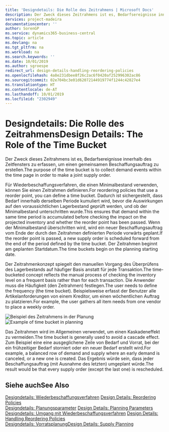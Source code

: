 ```yaml
---
title: 'Designdetails: Die Rolle des Zeitrahmens | Microsoft Docs'
description: Der Zweck dieses Zeitrahmens ist es, Bedarfsereignisse innerhalb des Zeitfensters zu erfassen, um einen gemeinsamen Beschaffungsauftrag zu erstellen.
services: project-madeira
documentationcenter: ''
author: SorenGP
ms.service: dynamics365-business-central
ms.topic: article
ms.devlang: na
ms.tgt_pltfrm: na
ms.workload: na
ms.search.keywords: ''
ms.date: 10/01/2019
ms.author: sgroespe
redirect_url: design-details-handling-reordering-policies
ms.openlocfilehash: 4a8e231dbee8f26c2ac6f0420af252996302ac86
ms.sourcegitcommit: 02e704bc3e01d62072144919774f1244c42827e4
ms.translationtype: HT
ms.contentlocale: de-AT
ms.lasthandoff: 10/01/2019
ms.locfileid: "2302949"
---
```

# <a name="design-details-the-role-of-the-time-bucket"></a><span data-ttu-id="704ac-103">Designdetails: Die Rolle des Zeitrahmens</span><span class="sxs-lookup"><span data-stu-id="704ac-103">Design Details: The Role of the Time Bucket</span></span>
<span data-ttu-id="704ac-104">Der Zweck dieses Zeitrahmens ist es, Bedarfsereignisse innerhalb des Zeitfensters zu erfassen, um einen gemeinsamen Beschaffungsauftrag zu erstellen.</span><span class="sxs-lookup"><span data-stu-id="704ac-104">The purpose of the time bucket is to collect demand events within the time page in order to make a joint supply order.</span></span>  

 <span data-ttu-id="704ac-105">Für Wiederbeschaffungsverfahren, die einen Minimalbestand verwenden, können Sie einen Zeitrahmen definieren.</span><span class="sxs-lookup"><span data-stu-id="704ac-105">For reordering policies that use a reorder point, you can define a time bucket.</span></span> <span data-ttu-id="704ac-106">Dadurch ist sichergestellt, dass Bedarf innerhalb derselben Periode kumuliert wird, bevor die Auswirkungen auf den voraussichtlichen Lagerbestand geprüft werden, und ob der Minimalbestand unterschritten wurde.</span><span class="sxs-lookup"><span data-stu-id="704ac-106">This ensures that demand within the same time period is accumulated before checking the impact on the projected inventory and whether the reorder point has been passed.</span></span> <span data-ttu-id="704ac-107">Wenn der Minimalbestand überschritten wird, wird ein neuer Beschaffungsauftrag vom Ende der durch den Zeitrahmen definierten Periode vorwärts geplant.</span><span class="sxs-lookup"><span data-stu-id="704ac-107">If the reorder point is passed, a new supply order is scheduled forward from the end of the period defined by the time bucket.</span></span> <span data-ttu-id="704ac-108">Der Zeitrahmen beginnt am geplanten Startdatum.</span><span class="sxs-lookup"><span data-stu-id="704ac-108">The time buckets begin on the planning starting date.</span></span>  

 <span data-ttu-id="704ac-109">Der Zeitrahmenkonzept spiegelt den manuellen Vorgang des Überprüfens des Lagerbestands auf häufiger Basis anstatt für jede Transaktion.</span><span class="sxs-lookup"><span data-stu-id="704ac-109">The time-bucketed concept reflects the manual process of checking the inventory level on a frequent basis rather than for each transaction.</span></span> <span data-ttu-id="704ac-110">Die Anwender muss die Häufigkeit (den Zeitrahmen) festlegen.</span><span class="sxs-lookup"><span data-stu-id="704ac-110">The user needs to define the frequency (the time bucket).</span></span> <span data-ttu-id="704ac-111">Beispielsweise erfasst der Benutzer alle Artikelanforderungen von einem Kreditor, um einen wöchentlichen Auftrag zu platzieren.</span><span class="sxs-lookup"><span data-stu-id="704ac-111">For example, the user gathers all item needs from one vendor to place a weekly order.</span></span>  

 <span data-ttu-id="704ac-112">![Beispiel des Zeitrahmens in der Planung](media/nav_app_supply_planning_2_reorder_cycle.png "Beispiel des Zeitrahmens in der Planung")</span><span class="sxs-lookup"><span data-stu-id="704ac-112">![Example of time bucket in planning](media/nav_app_supply_planning_2_reorder_cycle.png "Example of time bucket in planning")</span></span>  

 <span data-ttu-id="704ac-113">Das Zeitrahmen wird im Allgemeinen verwendet, um einen Kaskadeneffekt zu vermeiden.</span><span class="sxs-lookup"><span data-stu-id="704ac-113">The time bucket is generally used to avoid a cascade effect.</span></span> <span data-ttu-id="704ac-114">Zum Beispiel eine eine ausgeglichene Zeile von Bedarf und Vorrat, bei der ein frühzeitiger Bedarf storniert oder ein neuer Bedarf erstellt wird.</span><span class="sxs-lookup"><span data-stu-id="704ac-114">For example, a balanced row of demand and supply where an early demand is canceled, or a new one is created.</span></span> <span data-ttu-id="704ac-115">Das Ergebnis würde sein, dass jeder Beschaffungsauftrag (mit Ausnahme des letzten) umgeplant würde.</span><span class="sxs-lookup"><span data-stu-id="704ac-115">The result would be that every supply order (except the last one) is rescheduled.</span></span>  

## <a name="see-also"></a><span data-ttu-id="704ac-116">Siehe auch</span><span class="sxs-lookup"><span data-stu-id="704ac-116">See Also</span></span>  
 <span data-ttu-id="704ac-117">[Designdetails: Wiederbeschaffungsverfahren](design-details-reordering-policies.md) </span><span class="sxs-lookup"><span data-stu-id="704ac-117">[Design Details: Reordering Policies](design-details-reordering-policies.md) </span></span>  
 <span data-ttu-id="704ac-118">[Designdetails: Planungsparameter](design-details-planning-parameters.md) </span><span class="sxs-lookup"><span data-stu-id="704ac-118">[Design Details: Planning Parameters](design-details-planning-parameters.md) </span></span>  
 <span data-ttu-id="704ac-119">[Designdetails: Umgang mit Wiederbeschaffungsverfahren](design-details-handling-reordering-policies.md) </span><span class="sxs-lookup"><span data-stu-id="704ac-119">[Design Details: Handling Reordering Policies](design-details-handling-reordering-policies.md) </span></span>  
 [<span data-ttu-id="704ac-120">Designdetails: Vorratsplanung</span><span class="sxs-lookup"><span data-stu-id="704ac-120">Design Details: Supply Planning</span></span>](design-details-supply-planning.md)
